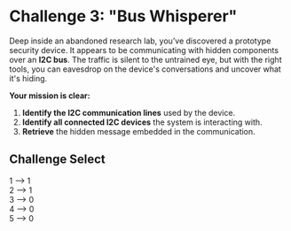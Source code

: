 # **Challenge 3: "Bus Whisperer"**

Deep inside an abandoned research lab, you’ve discovered a prototype security device. It appears to be communicating with hidden components over an **I2C bus**. The traffic is silent to the untrained eye, but with the right tools, you can eavesdrop on the device's conversations and uncover what it's hiding.

**Your mission is clear:**

1. **Identify the I2C communication lines** used by the device.  
2. **Identify all connected I2C devices** the system is interacting with.  
3. **Retrieve** the hidden message embedded in the communication.  

## Challenge Select  
1 --> 1  
2 --> 1  
3 --> 0  
4 --> 0  
5 --> 0
